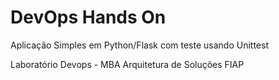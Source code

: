 # DevOps Hands On
Aplicação Simples em Python/Flask com teste usando Unittest

Laboratório Devops - MBA Arquitetura de Soluções FIAP